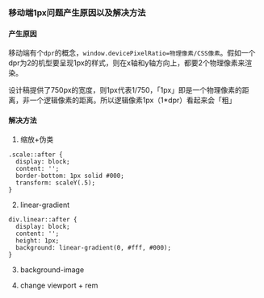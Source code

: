 ### 移动端1px问题产生原因以及解决方法

#### 产生原因
移动端有个`dpr`的概念，`window.devicePixelRatio=物理像素/CSS像素`。假如一个dpr为2的机型要呈现1px的样式，则在x轴和y轴方向上，都要2个物理像素来渲染。

设计稿提供了750px的宽度，则1px代表1/750，「1px」即是一个物理像素的距离，非一个逻辑像素的距离。所以逻辑像素1px（1*dpr）看起来会「粗」

#### 解决方法

1. 缩放+伪类
```
.scale::after {
  display: block;
  content: '';
  border-bottom: 1px solid #000;
  transform: scaleY(.5);
}
```

2. linear-gradient
```
div.linear::after {
  display: block;
  content: '';
  height: 1px;
  background: linear-gradient(0, #fff, #000);
}
```

3. background-image


4. change viewport + rem

